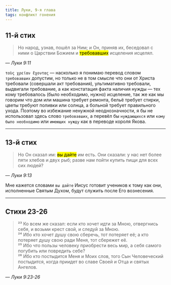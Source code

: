 ```yaml
---
title: Луки, 9-я глава
tags: конфликт гонения
---
```


## 11-й стих

> Но народ, узнав, пошёл за Ним; и Он, приняв их, беседовал с ними о Царствии Божием и <mark>требовавших</mark> исцеления исцелял.

— <cite>Луки&nbsp;9:11</cite>

`τοὺς χρείαν ἔχοντας` — насколько я понимаю перевод словом `требовавших` допустим, но только не в том смысле что они от Христа
требовали (совершали акт требования), ультимативно требовали, выдвигали требование, а как констатация факта наличия нужды — тех кому
требовалось (было необходимо, нужно) исцеление, так же как мы говорим что дом или машина требует ремонта,
бельё требует стирки, цветы требуют поливки или солнца, а больной требует правильного ухода.
Поэтому во избежание ненужной неоднозначности, я бы не использовал здесь слово `требовавших`, а перевёл бы `нуждающихся`
или `кому было необходимо` или `имеющих нужду` как в переводе короля Якова.

***

## 13-й стих

> Но Он сказал им: <mark>вы дайте</mark> им есть. Они сказали: у нас нет более пяти хлебов и двух рыб; разве нам пойти купить
> пищи для всех сих людей?

— <cite>Луки&nbsp;9:13</cite>

Мне кажется словами `вы дайте` Иисус готовит учеников к тому как они, исполненные Святым Духом, будут служить после Его вознесения.

***

## Стихи 23-26

> ²³ Ко всем же сказал: если кто хочет идти за Мною, отвергнись себя, и возьми крест свой, и следуй за Мною.  
> ²⁴ Ибо кто хочет душу свою сберечь, тот потеряет её; а кто потеряет душу свою ради Меня, тот сбережет её.  
> ²⁵ Ибо что пользы человеку приобрести весь мир, а себя самого погубить или повредить себе?  
> ²⁶ Ибо кто постыдится Меня и Моих слов, того Сын Человеческий постыдится, когда приидет во славе Своей и Отца и святых Ангелов.

— <cite>Луки&nbsp;9:23-26</cite>
